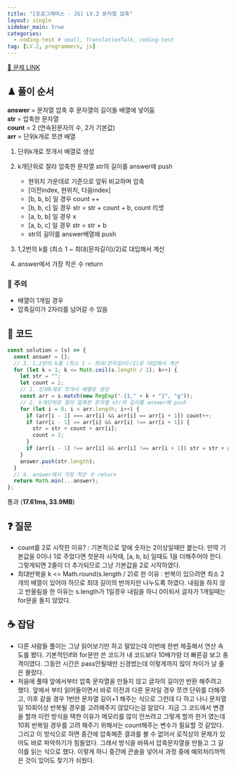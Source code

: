 ```yaml
---
title: "[프로그래머스 - JS] LV.2 문자열 압축"
layout: single
sidebar_main: true
categories:
  - coding-test # small, TranslationTalk, coding-test
tag: [LV.2, programmers, js]
---
```


[🔗 문제 LINK](https://programmers.co.kr/learn/courses/30/lessons/60057)

## ♟ 풀이 순서

**answer** = 문자열 압축 후 문자열의 길이들 배열에 넣어둠<br />
**str** = 압축한 문자열 <br />
**count** = 2 (연속된문자의 수, 2가 기본값)<br />
**arr** = 단위k개로 쪼갠 배열<br />

1. 단위k개로 쪼개서 배열로 생성
2. k개단위로 잘라 압축한 문자열 str의 길이를 answer에 push

   - 현위치 가운데로 기준으로 앞뒤 비교하며 압축
   - [이전index, 현위치, 다음index]
   - [b, b, b] 일 경우 count ++
   - [b, b, c] 일 경우 str = str + count + b, count 리셋
   - [a, b, b] 일 경우 x
   - [a, b, c] 일 경우 str = str + b
   - str의 길이를 answer배열에 push

3. 1,2번의 k를 (최소 1 ~ 최대(문자길이)/2)로 대입해서 계산
4. answer에서 가장 작은 수 return

### 🚨 **주의**

- 배열이 1개일 경우
- 압축길이가 2자리를 넘어갈 수 있음

## 👾 코드

```js
const solution = (s) => {
  const answer = [];
  // 3. 1,2번의 k를 (최소 1 ~ 최대(문자길이)/2)로 대입해서 계산
  for (let k = 1; k <= Math.ceil(s.length / 2); k++) {
    let str = "";
    let count = 2;
    // 1. 단위k개로 쪼개서 배열로 생성
    const arr = s.match(new RegExp(".{1," + k + "}", "g"));
    // 2. k개단위로 잘라 압축한 문자열 str의 길이를 answer에 push
    for (let i = 0; i < arr.length; i++) {
      if (arr[i - 1] === arr[i] && arr[i] == arr[i + 1]) count++;
      if (arr[i - 1] == arr[i] && arr[i] !== arr[i + 1]) {
        str = str + count + arr[i];
        count = 2;
      }
      if (arr[i - 1] !== arr[i] && arr[i] !== arr[i + 1]) str = str + arr[i];
    }
    answer.push(str.length);
  }
  // 4. answer에서 가장 작은 수 return
  return Math.min(...answer);
};
```

통과 (**17.61ms, 33.9MB**)

## ❓ 질문

- count를 2로 시작한 이유?
  : 기본적으로 앞에 숫자는 2이상일때만 붙는다. 만약 기본값을 0이나 1로 주었다면 첫문자 시작때, [a, b, b] 일때도 1을 더해주어야 한다. 그렇게되면 2줄이 더 추가되므로 그냥 기본값을 2로 시작하였다.
- 최대반복을 k <= Math.round(s.length / 2)로 한 이유
  : 반복이 있으려면 최소 2개의 배열이 있어야 하므로 최대 길이의 반까지만 나누도록 하였다.
  내림을 하지 않고 반올림을 한 이유는 s.length가 1일경우 내림을 하니 0이되서 글자가 1개일때는 for문을 돌지 않았다.

## ☕ 잡담

- 다른 사람들 풀이는 그냥 읽어보기만 하고 말았는데 이번에 한번 제출해서 연산 속도를 봤다. 기본적인if와 for문만 쓴 코드가 내 코드보다 10배가량 더 빠른걸 보고 충격이였다. 그동안 시간은 pass안될때만 신경썼는데 이렇게까지 많이 차이가 날 줄은 몰랐다.
- 처음에 풀때 앞에서부터 압축 문자열을 만들지 않고 글자의 길이만 반환 해주려고 했다.
  앞에서 부터 읽어들이면서 바로 이전과 다른 문자일 경우 쪼갠 단위를 더해주고, 이후 같을 경우 1번만 문자열 길이+1 해주는 식으로
  그런데 다 하고 나니 문자열일 10회이상 반복될 경우를 고려해주지 않았다는걸 알았다.
  지금 그 코드에서 변경을 할까 이런 방식을 택한 이유가 메모리를 많이 안쓰려고 그렇게 할까 한거 였는데 10회 반복일 경우를 고려 해주기 위해서는 count해주는 변수가 필요할 것 같았다.
  그리고 이 방식으로 하면 중간에 압축해준 결과를 볼 수 없어서 로직상의 문제가 있어도 바로 파악하기가 힘들었다.
  그래서 방식을 바꿔서 압축문자열을 만들고 그 길이를 읽는 식으로 했다.
  이렇게 하니 중간에 콘솔을 넣어서 과정 중에 예외처리까먹은 것이 있어도 찾기가 쉬웠다.

<br /><br /><br /><br />
